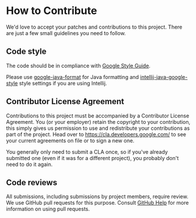 # How to Contribute

We'd love to accept your patches and contributions to this project. There are
just a few small guidelines you need to follow.

## Code style

The code should be in compliance with [Google Style Guide](https://google.github.io/styleguide/javaguide.html).

Please use [google-java-format](https://github.com/google/google-java-format) for Java formatting
and [intellij-java-google-style](https://github.com/google/styleguide/blob/gh-pages/intellij-java-google-style.xml)
style settings if you are using Intellij.

## Contributor License Agreement

Contributions to this project must be accompanied by a Contributor License
Agreement. You (or your employer) retain the copyright to your contribution,
this simply gives us permission to use and redistribute your contributions as
part of the project. Head over to <https://cla.developers.google.com/> to see
your current agreements on file or to sign a new one.

You generally only need to submit a CLA once, so if you've already submitted one
(even if it was for a different project), you probably don't need to do it
again.

## Code reviews

All submissions, including submissions by project members, require review. We
use GitHub pull requests for this purpose. Consult
[GitHub Help](https://help.github.com/articles/about-pull-requests/) for more
information on using pull requests.
